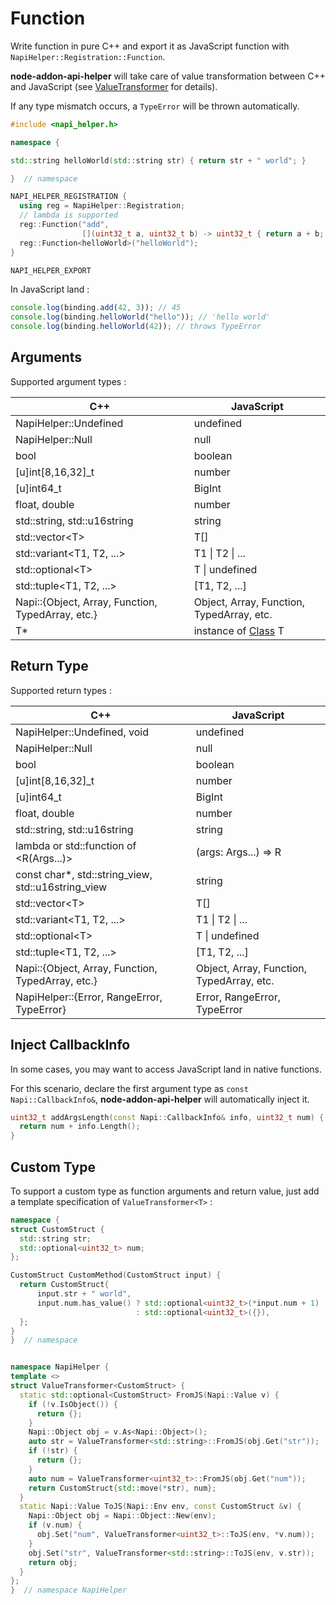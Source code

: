 # Function

Write function in pure C++ and export it as JavaScript function with `NapiHelper::Registration::Function`.

**node-addon-api-helper** will take care of value transformation between C++ and JavaScript (see [ValueTransformer](./value_transformer.md) for details).

If any type mismatch occurs, a `TypeError` will be thrown automatically.

```cpp
#include <napi_helper.h>

namespace {

std::string helloWorld(std::string str) { return str + " world"; }

}  // namespace

NAPI_HELPER_REGISTRATION {
  using reg = NapiHelper::Registration;
  // lambda is supported
  reg::Function("add",
                [](uint32_t a, uint32_t b) -> uint32_t { return a + b; });
  reg::Function<helloWorld>("helloWorld");
}

NAPI_HELPER_EXPORT
```

In JavaScript land :

```javascript
console.log(binding.add(42, 3)); // 45
console.log(binding.helloWorld("hello")); // 'hello world'
console.log(binding.helloWorld(42)); // throws TypeError
```

## Arguments

Supported argument types :

| C++                                               | JavaScript                                |
| ------------------------------------------------- | ----------------------------------------- |
| NapiHelper::Undefined                             | undefined                                 |
| NapiHelper::Null                                  | null                                      |
| bool                                              | boolean                                   |
| [u]int[8,16,32]\_t                                | number                                    |
| [u]int64_t                                        | BigInt                                    |
| float, double                                     | number                                    |
| std::string, std::u16string                       | string                                    |
| std::vector\<T>                                   | T[]                                       |
| std::variant\<T1, T2, ...>                        | T1 \| T2 \| ...                           |
| std::optional\<T>                                 | T \| undefined                            |
| std::tuple\<T1, T2, ...>                          | [T1, T2, ...]                             |
| Napi::{Object, Array, Function, TypedArray, etc.} | Object, Array, Function, TypedArray, etc. |
| T\*                                               | instance of [Class](./class.md) T         |

## Return Type

Supported return types :

| C++                                                 | JavaScript                                |
| --------------------------------------------------- | ----------------------------------------- |
| NapiHelper::Undefined, void                         | undefined                                 |
| NapiHelper::Null                                    | null                                      |
| bool                                                | boolean                                   |
| [u]int[8,16,32]\_t                                  | number                                    |
| [u]int64_t                                          | BigInt                                    |
| float, double                                       | number                                    |
| std::string, std::u16string                         | string                                    |
| lambda or std::function of <R(Args...)>             | (args: Args...) => R                      |
| const char\*, std::string_view, std::u16string_view | string                                    |
| std::vector\<T>                                     | T[]                                       |
| std::variant\<T1, T2, ...>                          | T1 \| T2 \| ...                           |
| std::optional\<T>                                   | T \| undefined                            |
| std::tuple\<T1, T2, ...>                            | [T1, T2, ...]                             |
| Napi::{Object, Array, Function, TypedArray, etc.}   | Object, Array, Function, TypedArray, etc. |
| NapiHelper::{Error, RangeError, TypeError}          | Error, RangeError, TypeError              |

## Inject CallbackInfo

In some cases, you may want to access JavaScript land in native functions.

For this scenario, declare the first argument type as `const Napi::CallbackInfo&`, **node-addon-api-helper** will automatically inject it.

```cpp
uint32_t addArgsLength(const Napi::CallbackInfo& info, uint32_t num) {
  return num + info.Length();
}
```

## Custom Type

To support a custom type as function arguments and return value, just add a template specification of `ValueTransformer<T>` :

```cpp
namespace {
struct CustomStruct {
  std::string str;
  std::optional<uint32_t> num;
};

CustomStruct CustomMethod(CustomStruct input) {
  return CustomStruct{
      input.str + " world",
      input.num.has_value() ? std::optional<uint32_t>(*input.num + 1)
                            : std::optional<uint32_t>({}),
  };
}
}  // namespace


namespace NapiHelper {
template <>
struct ValueTransformer<CustomStruct> {
  static std::optional<CustomStruct> FromJS(Napi::Value v) {
    if (!v.IsObject()) {
      return {};
    }
    Napi::Object obj = v.As<Napi::Object>();
    auto str = ValueTransformer<std::string>::FromJS(obj.Get("str"));
    if (!str) {
      return {};
    }
    auto num = ValueTransformer<uint32_t>::FromJS(obj.Get("num"));
    return CustomStruct{std::move(*str), num};
  }
  static Napi::Value ToJS(Napi::Env env, const CustomStruct &v) {
    Napi::Object obj = Napi::Object::New(env);
    if (v.num) {
      obj.Set("num", ValueTransformer<uint32_t>::ToJS(env, *v.num));
    }
    obj.Set("str", ValueTransformer<std::string>::ToJS(env, v.str));
    return obj;
  }
};
}  // namespace NapiHelper
```
